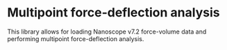 # Multipoint force-deflection analysis

This library allows for loading Nanoscope v7.2 force-volume data and performing multipoint force-deflection analysis.